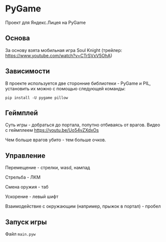 # PyGame
Проект для Яндекс.Лицея на PyGame

## Основа
За основу взята мобильная игра Soul Knight
(трейлер: https://www.youtube.com/watch?v=CTrSVxV5OhA)

## Зависимости
В проекте используется две сторонние библиотеки - PyGame и PIL, установить их можно с помощью следующей команды:
```
pip install -U pygame pillow
```

## Геймплей
Суть игры - добраться до портала, попутно отбиваясь от врагов.
Видео с геймплеем https://youtu.be/Uo54vZXdxOs

Чем больше врагов убито - тем больше очков.

## Управление
Перемещение - стрелки, wasd, нампад

Стрельба - ЛКМ

Смена оружия - таб

Ускорение - левый шифт

Взаимодействие с окружающим (например, прыжок в портал) - пробел

## Запуск игры
Файл `main.pyw`
